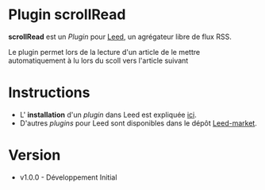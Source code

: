 Plugin scrollRead
=============

**scrollRead** est un _Plugin_ pour [Leed](http://projet.idleman.fr/leed), un agrégateur libre de flux RSS.

Le plugin permet lors de la lecture d'un article de le mettre automatiquement à lu lors du scoll vers l'article suivant

Instructions
============

* L' **installation** d'un _plugin_ dans Leed est expliquée [ici](http://projet.idleman.fr/leed/?page=Plugins).
* D'autres _plugins_ pour Leed sont disponibles dans le dépôt [Leed-market](https://github.com/ldleman/Leed-market).

Version
=======

* v1.0.0  -  Développement Initial